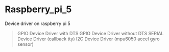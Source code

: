# Raspberry_pi_5
Device driver on raspberry pi 5
>GPIO Device Driver with DTS
>GPIO Device Driver without DTS
>SERIAL Device Driver (callback tty)
>I2C Device Driver (mpu6050 accel gyro sensor)
